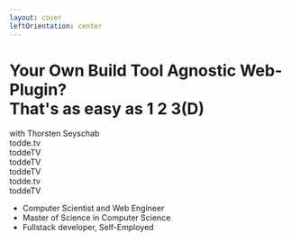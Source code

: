 ```yaml
---
layout: cover
leftOrientation: center
---
```


<h1 class="!text-[2.8rem]">
    Your Own Build Tool Agnostic Web-Plugin?<br />
    That's as easy as 1 2 3(D)
</h1>

<div class="flex flex-col relative">
    <div>
        with <span class="color-[#26ab7a]">Thorsten Seyschab</span>
    </div>
    <div
        class="absolute top-30 left-136 px-5 py-2 whitespace-nowrap flex flex-row gap-4"
        v-click="1"
        v-mark="{ at: 1, color: '#26ab7a', type: 'box' }"
    >
        <div class="flex flex-col">
            <div class="flex">
                <mdi-web class="baseColor mt-0.5 mr-2" />
                <MyLink to="https://todde.tv/">todde.tv</MyLink>
            </div>
            <div class="flex">
                <mdi-github class="baseColor mt-0.5 mr-2" />
                <MyLink to="https://github.com/toddeTV">toddeTV</MyLink>
            </div>
        </div>
        <div class="flex flex-col">
            <div class="flex">
                <simple-icons-x class="baseColor mt-0.5 mr-2" />
                <MyLink to="https://x.com/toddeTV">toddeTV</MyLink>
            </div>
            <div class="flex">
                <simple-icons-twitch class="baseColor mt-0.5 mr-2" />
                <MyLink to="https://www.twitch.tv/toddeTV">toddeTV</MyLink>
            </div>
        </div>
        <div class="flex flex-col">
            <div class="flex">
                <simple-icons-bluesky class="baseColor mt-0.5 mr-2" />
                <MyLink to="https://bsky.app/profile/todde.tv">todde.tv</MyLink>
            </div>
            <div class="flex">
                <mdi-linkedin class="baseColor mt-0.5 mr-2" />
                <MyLink to="https://www.linkedin.com/in/toddetv/">toddeTV</MyLink>
            </div>
            <!-- TODO wrong discord URI? -->
            <!-- <div class="flex">
                <mdi-discord class="baseColor mt-0.5 mr-2" />
                <MyLink to="https://discordapp.com/users/todde.tv/">todde.tv</MyLink>
            </div> -->
        </div>
    </div>
    <ul class="absolute top-10 w-100" v-click="2">
        <li><mdi-message-bubble-outline class="baseColor mr-2" /> Computer Scientist and Web Engineer</li>
        <li><mdi-school-outline class="baseColor mr-2" /> Master of Science in Computer Science</li>
        <li><mdi-worker-outline class="baseColor mr-2"/> Fullstack developer, Self-Employed</li>
        <!-- <li>based in Germany</li> -->
    </ul>
</div>

<!--
- You can find me online
- My website is always on the bottom left
- The slides are public - link at the end
-->
